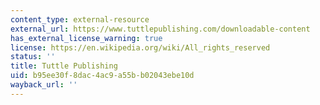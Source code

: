 ```yaml
---
content_type: external-resource
external_url: https://www.tuttlepublishing.com/downloadable-content
has_external_license_warning: true
license: https://en.wikipedia.org/wiki/All_rights_reserved
status: ''
title: Tuttle Publishing
uid: b95ee30f-8dac-4ac9-a55b-b02043ebe10d
wayback_url: ''
---
```

